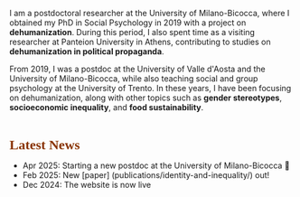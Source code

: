 I am a postdoctoral researcher at the University of Milano-Bicocca, where I obtained my PhD in Social Psychology in 2019 with a project on **dehumanization**. During this period, I also spent time as a visiting researcher at Panteion University in Athens, contributing to studies on **dehumanization in political propaganda**.

From 2019, I was a postdoc at the University of Valle d'Aosta and the University of Milano-Bicocca, while also teaching social and group psychology at the University of Trento. In these years, I have been focusing on dehumanization, along with other topics such as **gender stereotypes**, **socioeconomic inequality**, and **food sustainability**.

<br>

**<span style="color: #8A3502;font-family: Petrona;font-size: 24px;">Latest News</span>**
+ Apr 2025: Starting a new postdoc at the University of Milano-Bicocca 🚀
+ Feb 2025: New [paper] (publications/identity-and-inequality/) out!
+ Dec 2024: The website is now live 